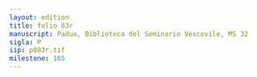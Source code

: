 ```yaml
---
layout: edition
title: folio 83r
manuscript: Padua, Biblioteca del Seminario Vescovile, MS 32
sigla: P
iip: p083r.tif
milestone: 165
---
```


